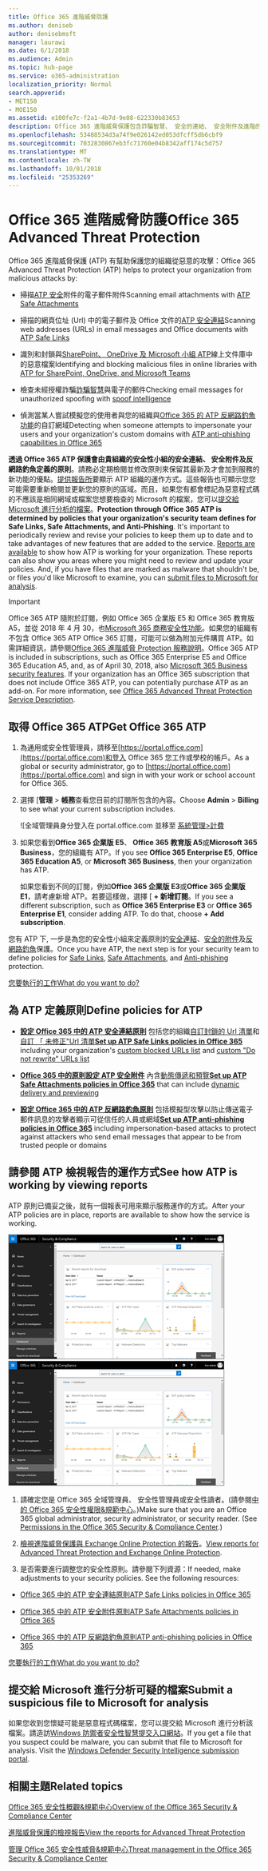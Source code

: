 ```yaml
---
title: Office 365 進階威脅防護
ms.author: deniseb
author: denisebmsft
manager: laurawi
ms.date: 6/1/2018
ms.audience: Admin
ms.topic: hub-page
ms.service: o365-administration
localization_priority: Normal
search.appverid:
- MET150
- MOE150
ms.assetid: e100fe7c-f2a1-4b7d-9e08-622330b83653
description: Office 365 進階威脅保護包含詐騙智慧、 安全的連結、 安全附件及進階的反網路釣魚功能。進階的威脅保護也要延伸至檔案的 SharePoint Online、 OneDrive for Business 和 Microsoft 小組。
ms.openlocfilehash: 53488534d3a74f9e026142ed053dfcff5db6cbf9
ms.sourcegitcommit: 7032830867eb3fc71760e04b8342aff174c5d757
ms.translationtype: MT
ms.contentlocale: zh-TW
ms.lasthandoff: 10/01/2018
ms.locfileid: "25353269"
---
```

# <a name="office-365-advanced-threat-protection"></a><span data-ttu-id="87ab7-104">Office 365 進階威脅防護</span><span class="sxs-lookup"><span data-stu-id="87ab7-104">Office 365 Advanced Threat Protection</span></span>

<span data-ttu-id="87ab7-105">Office 365 進階威脅保護 (ATP) 有幫助保護您的組織從惡意的攻擊：</span><span class="sxs-lookup"><span data-stu-id="87ab7-105">Office 365 Advanced Threat Protection (ATP) helps to protect your organization from malicious attacks by:</span></span>
  
- <span data-ttu-id="87ab7-106">掃描[ATP 安全](atp-safe-attachments.md)附件的電子郵件附件</span><span class="sxs-lookup"><span data-stu-id="87ab7-106">Scanning email attachments with [ATP Safe Attachments](atp-safe-attachments.md)</span></span>
    
- <span data-ttu-id="87ab7-107">掃描的網頁位址 (Url) 中的電子郵件及 Office 文件的[ATP 安全連結](atp-safe-links.md)</span><span class="sxs-lookup"><span data-stu-id="87ab7-107">Scanning web addresses (URLs) in email messages and Office documents with [ATP Safe Links](atp-safe-links.md)</span></span>
    
- <span data-ttu-id="87ab7-108">識別和封鎖與[SharePoint、 OneDrive 及 Microsoft 小組 ATP](atp-for-spo-odb-and-teams.md)線上文件庫中的惡意檔案</span><span class="sxs-lookup"><span data-stu-id="87ab7-108">Identifying and blocking malicious files in online libraries with [ATP for SharePoint, OneDrive, and Microsoft Teams](atp-for-spo-odb-and-teams.md)</span></span>
    
- <span data-ttu-id="87ab7-109">檢查未經授權詐騙[詐騙智慧](learn-about-spoof-intelligence.md)與電子的郵件</span><span class="sxs-lookup"><span data-stu-id="87ab7-109">Checking email messages for unauthorized spoofing with [spoof intelligence](learn-about-spoof-intelligence.md)</span></span>
    
- <span data-ttu-id="87ab7-110">偵測當某人嘗試模擬您的使用者與您的組織與[Office 365 的 ATP 反網路釣魚功能](atp-anti-phishing.md)的自訂網域</span><span class="sxs-lookup"><span data-stu-id="87ab7-110">Detecting when someone attempts to impersonate your users and your organization's custom domains with [ATP anti-phishing capabilities in Office 365](atp-anti-phishing.md)</span></span>
    
<span data-ttu-id="87ab7-p102">**透過 Office 365 ATP 保護會由貴組織的安全性小組的安全連結、 安全附件及反網路釣魚定義的原則**。請務必定期檢閱並修改原則來保留其最新及才會加到服務的新功能的優點。[提供報告所](view-reports-for-atp.md)要顯示 ATP 組織的運作方式。這些報告也可顯示您您可能需要重新檢閱並更新您的原則的區域。而且，如果您有都會標記為惡意程式碼的不應該是相同網域或檔案您想要檢查的 Microsoft 的檔案，您可以[提交給 Microsoft 進行分析的檔案](office-365-atp.md#submitlalware)。</span><span class="sxs-lookup"><span data-stu-id="87ab7-p102">**Protection through Office 365 ATP is determined by policies that your organization's security team defines for Safe Links, Safe Attachments, and Anti-Phishing**. It's important to periodically review and revise your policies to keep them up to date and to take advantages of new features that are added to the service. [Reports are available](view-reports-for-atp.md) to show how ATP is working for your organization. These reports can also show you areas where you might need to review and update your policies. And, if you have files that are marked as malware that shouldn't be, or files you'd like Microsoft to examine, you can [submit files to Microsoft for analysis](office-365-atp.md#submitlalware).</span></span>
  
> [!IMPORTANT]
> <span data-ttu-id="87ab7-p103">Office 365 ATP 隨附於訂閱，例如 Office 365 企業版 E5 和 Office 365 教育版 A5，並從 2018 年 4 月 30，也[Microsoft 365 商務安全性功能](https://support.office.com/article/c123694a-1efb-459e-a8d5-2187975373dc)。如果您的組織有不包含 Office 365 ATP Office 365 訂閱，可能可以做為附加元件購買 ATP。如需詳細資訊，請參閱[Office 365 進階威脅 Protection 服務說明](https://technet.microsoft.com/library/exchange-online-advanced-threat-protection-service-description.aspx)。</span><span class="sxs-lookup"><span data-stu-id="87ab7-p103">Office 365 ATP is included in subscriptions, such as Office 365 Enterprise E5 and Office 365 Education A5, and, as of April 30, 2018, also [Microsoft 365 Business security features](https://support.office.com/article/c123694a-1efb-459e-a8d5-2187975373dc). If your organization has an Office 365 subscription that does not include Office 365 ATP, you can potentially purchase ATP as an add-on. For more information, see [Office 365 Advanced Threat Protection Service Description](https://technet.microsoft.com/library/exchange-online-advanced-threat-protection-service-description.aspx).</span></span> 
      
## <a name="get-office-365-atp"></a><span data-ttu-id="87ab7-119">取得 Office 365 ATP</span><span class="sxs-lookup"><span data-stu-id="87ab7-119">Get Office 365 ATP</span></span>

1. <span data-ttu-id="87ab7-120">為通用或安全性管理員，請移至[https://portal.office.com](https://portal.office.com)和登入 Office 365 您工作或學校的帳戶。</span><span class="sxs-lookup"><span data-stu-id="87ab7-120">As a global or security administrator, go to [https://portal.office.com](https://portal.office.com) and sign in with your work or school account for Office 365.</span></span> 
    
2. <span data-ttu-id="87ab7-121">選擇 [**管理** \> **帳務**查看您目前的訂閱所包含的內容。</span><span class="sxs-lookup"><span data-stu-id="87ab7-121">Choose **Admin** \> **Billing** to see what your current subscription includes.</span></span> 
    
    ![全域管理員身分登入在 portal.office.com 並移至 [系統管理\>計費](media/18a3546c-bd1f-4f49-82ec-0184909b42c2.png)
  
3. <span data-ttu-id="87ab7-123">如果您看到**Office 365 企業版 E5**、 **Office 365 教育版 A5**或**Microsoft 365 Business**，您的組織有 ATP。</span><span class="sxs-lookup"><span data-stu-id="87ab7-123">If you see **Office 365 Enterprise E5**, **Office 365 Education A5**, or **Microsoft 365 Business**, then your organization has ATP.</span></span> 
    
    <span data-ttu-id="87ab7-p104">如果您看到不同的訂閱，例如**Office 365 企業版 E3**或**Office 365 企業版 E1**，請考慮新增 ATP。若要這樣做，選擇 [ **+ 新增訂閱**。</span><span class="sxs-lookup"><span data-stu-id="87ab7-p104">If you see a different subscription, such as **Office 365 Enterprise E3** or **Office 365 Enterprise E1**, consider adding ATP. To do that, choose **+ Add subscription**.</span></span>
    
<span data-ttu-id="87ab7-126">您有 ATP 下, 一步是為您的安全性小組來定義原則的[安全連結](atp-safe-links.md)、[安全的附件](atp-safe-attachments.md)及[反網路釣魚](set-up-atp-anti-phishing-policies.md)保護。</span><span class="sxs-lookup"><span data-stu-id="87ab7-126">Once you have ATP, the next step is for your security team to define policies for [Safe Links](atp-safe-links.md), [Safe Attachments](atp-safe-attachments.md), and [Anti-phishing](set-up-atp-anti-phishing-policies.md) protection.</span></span> 
  
[<span data-ttu-id="87ab7-127">您要執行的工作</span><span class="sxs-lookup"><span data-stu-id="87ab7-127">What do you want to do?</span></span>](office-365-atp.md#TOC)
  
## <a name="define-policies-for-atp"></a><span data-ttu-id="87ab7-128">為 ATP 定義原則</span><span class="sxs-lookup"><span data-stu-id="87ab7-128">Define policies for ATP</span></span>

- <span data-ttu-id="87ab7-129">**[設定 Office 365 中的 ATP 安全連結原則](set-up-atp-safe-links-policies.md)** 包括您的組織[自訂封鎖的 Url 清單](set-up-a-custom-blocked-urls-list-wtih-atp.md)和[自訂 「 未修正"Url 清單](set-up-a-custom-do-not-rewrite-urls-list-with-atp.md)</span><span class="sxs-lookup"><span data-stu-id="87ab7-129">**[Set up ATP Safe Links policies in Office 365](set-up-atp-safe-links-policies.md)** including your organization's [custom blocked URLs list](set-up-a-custom-blocked-urls-list-wtih-atp.md) and [custom "Do not rewrite" URLs list](set-up-a-custom-do-not-rewrite-urls-list-with-atp.md)</span></span>
    
- <span data-ttu-id="87ab7-130">**[Office 365 中的原則設定 ATP 安全附件](set-up-atp-safe-attachments-policies.md)** 內含[動態傳遞和預覽](dynamic-delivery-and-previewing.md)</span><span class="sxs-lookup"><span data-stu-id="87ab7-130">**[Set up ATP Safe Attachments policies in Office 365](set-up-atp-safe-attachments-policies.md)** that can include [dynamic delivery and previewing](dynamic-delivery-and-previewing.md)</span></span>
    
- <span data-ttu-id="87ab7-131">**[設定 Office 365 中的 ATP 反網路釣魚原則](set-up-atp-anti-phishing-policies.md)** 包括模擬型攻擊以防止傳送電子郵件訊息的攻擊者顯示可從信任的人員或網域</span><span class="sxs-lookup"><span data-stu-id="87ab7-131">**[Set up ATP anti-phishing policies in Office 365](set-up-atp-anti-phishing-policies.md)** including impersonation-based attacks to protect against attackers who send email messages that appear to be from trusted people or domains</span></span> 
  
## <a name="see-how-atp-is-working-by-viewing-reports"></a><span data-ttu-id="87ab7-132">請參閱 ATP 檢視報告的運作方式</span><span class="sxs-lookup"><span data-stu-id="87ab7-132">See how ATP is working by viewing reports</span></span>

<span data-ttu-id="87ab7-133">ATP 原則已備妥之後，就有一個報表可用來顯示服務運作的方式。</span><span class="sxs-lookup"><span data-stu-id="87ab7-133">After your ATP policies are in place, reports are available to show how the service is working.</span></span>

<span data-ttu-id="87ab7-134">[![安全性&amp;規範中心儀表板可協助您看到其用於進階威脅保護](media/6b213d34-adbb-44af-8549-be9a7e2db087.png)](view-reports-for-atp.md)</span><span class="sxs-lookup"><span data-stu-id="87ab7-134">[![The Security &amp; Compliance Center dashboard can help you see where Advanced Threat Protection is working](media/6b213d34-adbb-44af-8549-be9a7e2db087.png)](view-reports-for-atp.md)</span></span>
  
1. <span data-ttu-id="87ab7-p105">請確定您是 Office 365 全域管理員、 安全性管理員或安全性讀者。(請參閱[中的 Office 365 安全性權限&amp;規範中心](permissions-in-the-security-and-compliance-center.md)。)</span><span class="sxs-lookup"><span data-stu-id="87ab7-p105">Make sure that you are an Office 365 global administrator, security administrator, or security reader. (See [Permissions in the Office 365 Security &amp; Compliance Center](permissions-in-the-security-and-compliance-center.md).)</span></span>
    
2. <span data-ttu-id="87ab7-137">[檢視進階威脅保護與 Exchange Online Protection 的報告](view-reports-for-atp.md)。</span><span class="sxs-lookup"><span data-stu-id="87ab7-137">[View reports for Advanced Threat Protection and Exchange Online Protection](view-reports-for-atp.md).</span></span>
    
3. <span data-ttu-id="87ab7-p106">是否需要進行調整您的安全性原則。請參閱下列資源：</span><span class="sxs-lookup"><span data-stu-id="87ab7-p106">If needed, make adjustments to your security policies. See the following resources:</span></span>
    
  - [<span data-ttu-id="87ab7-140">Office 365 中的 ATP 安全連結原則</span><span class="sxs-lookup"><span data-stu-id="87ab7-140">ATP Safe Links policies in Office 365</span></span>](set-up-atp-safe-links-policies.md)
    
  - [<span data-ttu-id="87ab7-141">Office 365 中的 ATP 安全附件原則</span><span class="sxs-lookup"><span data-stu-id="87ab7-141">ATP Safe Attachments policies in Office 365</span></span>](set-up-atp-safe-attachments-policies.md)
    
  - [<span data-ttu-id="87ab7-142">Office 365 中的 ATP 反網路釣魚原則</span><span class="sxs-lookup"><span data-stu-id="87ab7-142">ATP anti-phishing policies in Office 365</span></span>](set-up-atp-anti-phishing-policies.md)
    
[<span data-ttu-id="87ab7-143">您要執行的工作</span><span class="sxs-lookup"><span data-stu-id="87ab7-143">What do you want to do?</span></span>](office-365-atp.md)
  
## <a name="submit-a-suspicious-file-to-microsoft-for-analysis"></a><span data-ttu-id="87ab7-144">提交給 Microsoft 進行分析可疑的檔案</span><span class="sxs-lookup"><span data-stu-id="87ab7-144">Submit a suspicious file to Microsoft for analysis</span></span>

<span data-ttu-id="87ab7-p107">如果您收到您懷疑可能是惡意程式碼檔案，您可以提交給 Microsoft 進行分析該檔案。請造訪[Windows 防禦者安全性智慧提交入口網站](https://go.microsoft.com/fwlink/?linkid=857185)。</span><span class="sxs-lookup"><span data-stu-id="87ab7-p107">If you get a file that you suspect could be malware, you can submit that file to Microsoft for analysis. Visit the [Windows Defender Security Intelligence submission portal](https://go.microsoft.com/fwlink/?linkid=857185).</span></span>
  
## <a name="related-topics"></a><span data-ttu-id="87ab7-147">相關主題</span><span class="sxs-lookup"><span data-stu-id="87ab7-147">Related topics</span></span>

[<span data-ttu-id="87ab7-148">Office 365 安全性概觀&amp;規範中心</span><span class="sxs-lookup"><span data-stu-id="87ab7-148">Overview of the Office 365 Security &amp; Compliance Center</span></span>](https://support.office.com/article/a5f2fd18-b029-4257-b5a8-ae83e7768c85)
  
[<span data-ttu-id="87ab7-149">進階威脅保護的檢視報告</span><span class="sxs-lookup"><span data-stu-id="87ab7-149">View the reports for Advanced Threat Protection</span></span>](view-reports-for-atp.md)
  
[<span data-ttu-id="87ab7-150">管理 Office 365 安全性威脅&amp;規範中心</span><span class="sxs-lookup"><span data-stu-id="87ab7-150">Threat management in the Office 365 Security &amp; Compliance Center</span></span>](threat-management.md)
  

